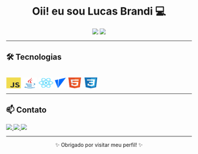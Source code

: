 <h1 align="center">Oii! eu sou Lucas Brandi 💻</h1>

<div align="center">
  <img src="https://github-readme-stats.vercel.app/api?username=Lucas-Brandi&show_icons=true&theme=radical&locale=pt-br" width="45%" />
  <img src="https://github-readme-stats.vercel.app/api/top-langs/?username=Lucas-Brandi&layout=compact&theme=radical&locale=pt-br" width="45%" />
</div>

---

## 🛠️ Tecnologias

<div style="display: inline_block"><br>
  <img align="center" alt="JS" height="30" width="40" src="https://raw.githubusercontent.com/devicons/devicon/master/icons/javascript/javascript-original.svg">
  <img align="center" alt="Java" height="30" width="40" src="https://raw.githubusercontent.com/devicons/devicon/master/icons/java/java-original.svg">
  <img align="center" alt="React" height="30" width="40" src="https://raw.githubusercontent.com/devicons/devicon/master/icons/react/react-original.svg">
  <img align="center" alt="Vite"  height="30" widht="40" src="https://raw.githubusercontent.com/devicons/devicon/master/icons/vite/vite-original.svg">
  <img align="center" alt="HTML" height="30" width="40" src="https://raw.githubusercontent.com/devicons/devicon/master/icons/html5/html5-original.svg">
  <img align="center" alt="CSS" height="30" width="40" src="https://raw.githubusercontent.com/devicons/devicon/master/icons/css3/css3-original.svg">
 <!-- <img align="center" alt="Python" height="30" width="40" src="https://raw.githubusercontent.com/devicons/devicon/master/icons/python/python-original.svg"> -->
</div>

---

## 📫 Contato

<div>
  <a href="https://www.instagram.com/lucasgb_dantas?igsh=MWVkcW9odTJpN3Bmbg==" target="_blank">
    <img src="https://img.shields.io/badge/Instagram-E4405F?style=for-the-badge&logo=instagram&logoColor=white"/>
  </a>
  <a href="mailto:lgbrandidantas17@gmail.com">
    <img src="https://img.shields.io/badge/Gmail-D14836?style=for-the-badge&logo=gmail&logoColor=white"/>
  </a>
  <a href="https://www.linkedin.com/in/lucas-gabriel-brandi-dantas-1b358224b/" target="_blank">
    <img src="https://img.shields.io/badge/LinkedIn-0077B5?style=for-the-badge&logo=linkedin&logoColor=white"/>
  </a>
</div>

---

<p align="center">✨ Obrigado por visitar meu perfil! ✨</p>

